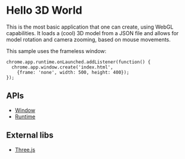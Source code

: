 # Hello 3D World

This is the most basic application that one can create, using WebGL capabilities. It loads a (cool) 3D model from a JSON file and allows for model rotation and camera zooming, based on mouse movements.

This sample uses the frameless window:

    chrome.app.runtime.onLaunched.addListener(function() {
      chrome.app.window.create('index.html',
        {frame: 'none', width: 500, height: 400});
    });

## APIs

* [Window](http://developer.chrome.com/trunk/apps/app.window.html)
* [Runtime](http://developer.chrome.com/trunk/apps/app.runtime.html)

## External libs

* [Three.js](https://github.com/mrdoob/three.js/)
